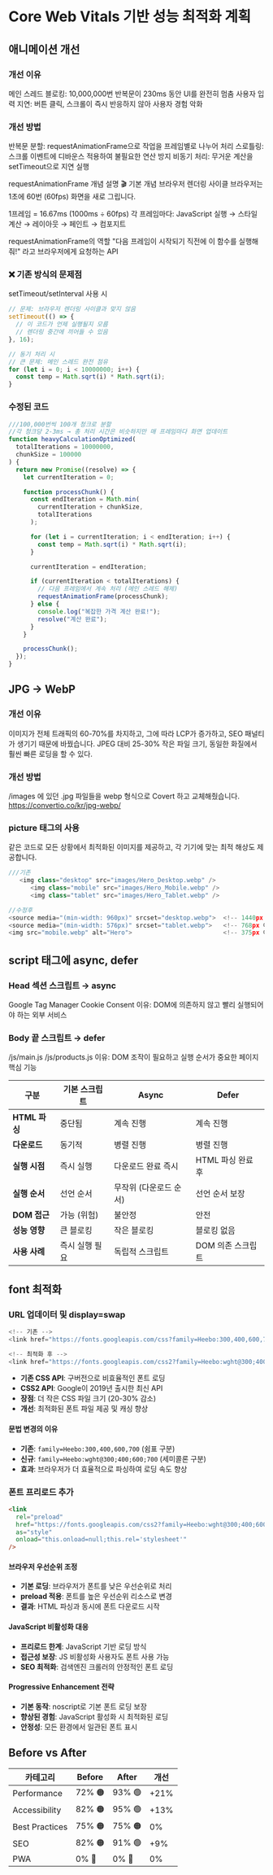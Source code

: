 # Core Web Vitals 기반 성능 최적화 계획

## 애니메이션 개선

### 개선 이유

메인 스레드 블로킹: 10,000,000번 반복문이 230ms 동안 UI를 완전히 멈춤
사용자 입력 지연: 버튼 클릭, 스크롤이 즉시 반응하지 않아 사용자 경험 악화

### 개선 방법

반복문 분할: requestAnimationFrame으로 작업을 프레임별로 나누어 처리
스로틀링: 스크롤 이벤트에 디바운스 적용하여 불필요한 연산 방지
비동기 처리: 무거운 계산을 setTimeout으로 지연 실행

requestAnimationFrame 개념 설명
🎬 기본 개념
브라우저 렌더링 사이클
브라우저는 1초에 60번 (60fps) 화면을 새로 그립니다.

1프레임 = 16.67ms (1000ms ÷ 60fps)
각 프레임마다: JavaScript 실행 → 스타일 계산 → 레이아웃 → 페인트 → 컴포지트

requestAnimationFrame의 역할
"다음 프레임이 시작되기 직전에 이 함수를 실행해줘!" 라고 브라우저에게 요청하는 API

### ❌ 기존 방식의 문제점

setTimeout/setInterval 사용 시

```javascript
// 문제: 브라우저 렌더링 사이클과 맞지 않음
setTimeout(() => {
  // 이 코드가 언제 실행될지 모름
  // 렌더링 중간에 끼어들 수 있음
}, 16);

// 동기 처리 시
// 큰 문제: 메인 스레드 완전 점유
for (let i = 0; i < 10000000; i++) {
  const temp = Math.sqrt(i) * Math.sqrt(i);
}
```

### 수정된 코드

```javascript
///100,000번씩 100개 청크로 분할
//각 청크당 2-3ms → 총 처리 시간은 비슷하지만 매 프레임마다 화면 업데이트
function heavyCalculationOptimized(
  totalIterations = 10000000,
  chunkSize = 100000
) {
  return new Promise((resolve) => {
    let currentIteration = 0;

    function processChunk() {
      const endIteration = Math.min(
        currentIteration + chunkSize,
        totalIterations
      );

      for (let i = currentIteration; i < endIteration; i++) {
        const temp = Math.sqrt(i) * Math.sqrt(i);
      }

      currentIteration = endIteration;

      if (currentIteration < totalIterations) {
        // 다음 프레임에서 계속 처리 (메인 스레드 해제)
        requestAnimationFrame(processChunk);
      } else {
        console.log("복잡한 가격 계산 완료!");
        resolve("계산 완료");
      }
    }

    processChunk();
  });
}
```

## JPG -> WebP

### 개선 이유

이미지가 전체 트래픽의 60-70%를 차지하고, 그에 따라 LCP가 증가하고, SEO 패널티가 생기기 때문에 바꿨습니다.
JPEG 대비 25-30% 작은 파일 크기, 동일한 화질에서 훨씬 빠른 로딩을 할 수 있다.

### 개선 방법

/images 에 있던 .jpg 파일들을 webp 형식으로 Covert 하고 교체해줬습니다.
https://convertio.co/kr/jpg-webp/

### picture 태그의 사용

같은 코드로 모든 상황에서 최적화된 이미지를 제공하고, 각 기기에 맞는 최적 해상도 제공합니다.

```javascript
///기존
   <img class="desktop" src="images/Hero_Desktop.webp" />
      <img class="mobile" src="images/Hero_Mobile.webp" />
      <img class="tablet" src="images/Hero_Tablet.webp" />

//수정후
<source media="(min-width: 960px)" srcset="desktop.webp">  <!-- 1440px 이미지 -->
<source media="(min-width: 576px)" srcset="tablet.webp">   <!-- 768px 이미지 -->
<img src="mobile.webp" alt="Hero">                         <!-- 375px 이미지 -->

```

## script 태그에 async, defer

### Head 섹션 스크립트 → async

Google Tag Manager
Cookie Consent
이유: DOM에 의존하지 않고 빨리 실행되어야 하는 외부 서비스

### Body 끝 스크립트 → defer

/js/main.js
/js/products.js
이유: DOM 조작이 필요하고 실행 순서가 중요한 페이지 핵심 기능

| 구분          | 기본 스크립트  | Async                  | Defer             |
| ------------- | -------------- | ---------------------- | ----------------- |
| **HTML 파싱** | 중단됨         | 계속 진행              | 계속 진행         |
| **다운로드**  | 동기적         | 병렬 진행              | 병렬 진행         |
| **실행 시점** | 즉시 실행      | 다운로드 완료 즉시     | HTML 파싱 완료 후 |
| **실행 순서** | 선언 순서      | 무작위 (다운로드 순서) | 선언 순서 보장    |
| **DOM 접근**  | 가능 (위험)    | 불안정                 | 안전              |
| **성능 영향** | 큰 블로킹      | 작은 블로킹            | 블로킹 없음       |
| **사용 사례** | 즉시 실행 필요 | 독립적 스크립트        | DOM 의존 스크립트 |

## font 최적화

### URL 업데이터 및 display=swap

```javascript
<!-- 기존 -->
<link href="https://fonts.googleapis.com/css?family=Heebo:300,400,600,700&display=swap" rel="stylesheet" />

<!-- 최적화 후 -->
<link href="https://fonts.googleapis.com/css2?family=Heebo:wght@300;400;600;700&display=swap" rel="stylesheet" />
```

- **기존 CSS API**: 구버전으로 비효율적인 폰트 로딩
- **CSS2 API**: Google이 2019년 출시한 최신 API
- **장점**: 더 작은 CSS 파일 크기 (20-30% 감소)
- **개선**: 최적화된 폰트 파일 제공 및 캐싱 향상

#### 문법 변경의 이유

- **기존**: `family=Heebo:300,400,600,700` (쉼표 구분)
- **신규**: `family=Heebo:wght@300;400;600;700` (세미콜론 구분)
- **효과**: 브라우저가 더 효율적으로 파싱하여 로딩 속도 향상

### 폰트 프리로드 추가

```html
<link
  rel="preload"
  href="https://fonts.googleapis.com/css2?family=Heebo:wght@300;400;600;700&display=swap"
  as="style"
  onload="this.onload=null;this.rel='stylesheet'"
/>
```

#### 브라우저 우선순위 조정

- **기본 로딩**: 브라우저가 폰트를 낮은 우선순위로 처리
- **preload 적용**: 폰트를 높은 우선순위 리소스로 변경
- **결과**: HTML 파싱과 동시에 폰트 다운로드 시작

#### JavaScript 비활성화 대응

- **프리로드 한계**: JavaScript 기반 로딩 방식
- **접근성 보장**: JS 비활성화 사용자도 폰트 사용 가능
- **SEO 최적화**: 검색엔진 크롤러의 안정적인 폰트 로딩

#### Progressive Enhancement 전략

- **기본 동작**: noscript로 기본 폰트 로딩 보장
- **향상된 경험**: JavaScript 활성화 시 최적화된 로딩
- **안정성**: 모든 환경에서 일관된 폰트 표시

## Before vs After

| 카테고리       | Before | After  | 개선 |
| -------------- | ------ | ------ | ---- |
| Performance    | 72% 🟠 | 93% 🟢 | +21% |
| Accessibility  | 82% 🟠 | 95% 🟢 | +13% |
| Best Practices | 75% 🟠 | 75% 🟠 | 0%   |
| SEO            | 82% 🟠 | 91% 🟢 | +9%  |
| PWA            | 0% 🔴  | 0% 🔴  | 0%   |
